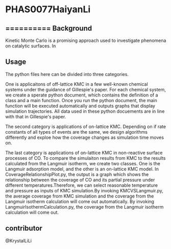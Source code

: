 # PHAS0077HaiyanLi
==========
Background
---
Kinetic Monte Carlo is a promising approach used to investigate phenomena on catalytic surfaces. In 

Usage
---
The python files here can be divided into three categories. 

One is applicaitons of off-lattice KMC in a few well-known chemical systems under the guidance of Gillespie's paper. For each chemical system, 
we create a sperate python document, which contains the definition of a class and a main function. Once you run the python document, the main 
function will be executed automatically and outputs graphs that display simulation trajectories. All data used in these python docuements are in line with 
that in Gillespie's paper.

The second category is applications of on-lattice KMC. Depending on if rate constants of all types of events are the same, we design algorithms differently
and exploe how the coverage changes as simulation time moves on. 

The last category is applications of on-lattice KMC in non-reactive surface processes of CO. To compare the simulaiton results from KMC to 
the results calculated from the Langmuir isotherm, we create two classes. One is the Langmuir adsorption model, and the other is an on-lattice 
KMC model. In CoverageRelationshipPlot.py, the output is a graph which shows the relationship between the coverage of CO and its partial pressure under 
different temperatures.Therefore, we can select reasonable temperature and pressure as inputs of KMC simulation.By invoking KMCVSLangmuir.py, 
the average coverage from KMC simulation and the coverage from the Langmuir isotherm calculation will come out automatically. By invoking LangmuirIsothermCalculation.py, the coverage from the Langmuir isotherm calculation will come out.

contributor 
---
@KrystalLiLi
